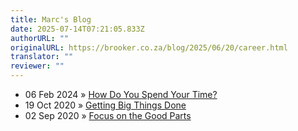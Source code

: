 ```yaml
---
title: Marc's Blog
date: 2025-07-14T07:21:05.833Z
authorURL: ""
originalURL: https://brooker.co.za/blog/2025/06/20/career.html
translator: ""
reviewer: ""
---
```


-   06 Feb 2024 » [How Do You Spend Your Time?][1]
-   19 Oct 2020 » [Getting Big Things Done][2]
-   02 Sep 2020 » [Focus on the Good Parts][3]

<!-- more -->

[1]: /blog/2024/02/06/time.html
[2]: /blog/2020/10/19/big-changes.html
[3]: /blog/2020/09/02/learning.html